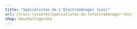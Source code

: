 ```yaml
---
title: "Spécialistes de L'Electroménager (Les)"
url: /trois-rivieres/specialistes-de-lelectromenager-les/
shop: Haushaltsgeräte
---
```

